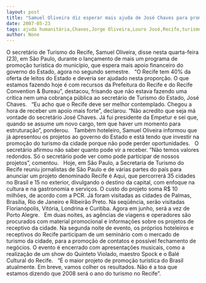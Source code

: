 ```yaml
---
layout: post
title: "Samuel Oliveira diz esperar mais ajuda de José Chaves para promoção do turismo do Recife"
date: 2007-05-23
tags: ajuda humanitária,Chaves,Jorge Oliveira,Louro José,Recife,turismo
author: None
---
```

O secret&aacute;rio de Turismo do Recife, Samuel Oliveira, disse nesta quarta-feira (23), em S&atilde;o Paulo, durante o lan&ccedil;amento de mais um programa de promo&ccedil;&atilde;o tur&iacute;stica do munic&iacute;pio, que espera mais apoio financeiro do governo do Estado, agora no segundo semestre.
&nbsp;
&ldquo;O Recife tem 40% da oferta de leitos do Estado e deveria ser ajudado nesta propor&ccedil;&atilde;o. O que estamos fazendo hoje &eacute; com recursos da Prefeitura do Recife e do Recife Convention &amp; Bureau&rdquo;, destacou, frisando que n&atilde;o estava fazendo uma cr&iacute;tica nem uma cobran&ccedil;a p&uacute;blica ao secret&aacute;rio de Turismo do Estado, Jos&eacute; Chaves.
&nbsp;
&ldquo;Eu acho que o Recife deve ser melhor contemplado. Chegou a hora de receber um apoio mais forte&rdquo;, declarou. &ldquo;N&atilde;o acredito que seja m&aacute; vontade do secret&aacute;rio Jos&eacute; Chaves. J&aacute; fui presidente da Empetur e sei que, quando se assume um novo cargo, tem que haver um momento para estrutura&ccedil;&atilde;o&rdquo;, ponderou.
&nbsp;
Tamb&eacute;m hoteleiro, Samuel Oliveira informou que j&aacute; apresentou os projetos ao governo do Estado e est&aacute; tendo que investir na promo&ccedil;&atilde;o do turismo da cidade porque n&atilde;o pode perder oportunidades.
&nbsp;
O secret&aacute;rio afirmou n&atilde;o saber quanto pode vir a receber. &ldquo;N&atilde;o temos valores redondos. S&oacute; o secret&aacute;rio pode ver como pode participar de nossos projetos&rdquo;, comentou.
&nbsp;
Hoje, em S&atilde;o Paulo, a Secretaria de Turismo do Recife reuniu jornalistas de S&atilde;o Paulo e de v&aacute;rias partes do pa&iacute;s para anunciar um projeto denominado Recife &eacute; Aqui, que percorrer&aacute; 35 cidades no Brasil e 15 no exterior, divulgando o destino da capital, com enfoque na cultura e na gastronomia e servi&ccedil;os. O custo do projeto soma R$ 10 milh&otilde;es, de acordo com a PCR. J&aacute; foram visitadas as cidades de Palmas, Bras&iacute;lia, Rio de Janeiro e Ribeir&atilde;o Preto. Na seq&uuml;&ecirc;ncia, ser&atilde;o visitadas Florian&oacute;polis, Vit&oacute;ria, Londrina e Curitiba. Agora em junho, ser&aacute; a vez de Porto Alegre.
&nbsp;
Em duas noites, as ag&ecirc;ncias de viagens e operadores s&atilde;o procurados com material promocional e informa&ccedil;&otilde;es sobre os projetos de receptivo da cidade. Na segunda noite de evento, os pr&oacute;prios hoteleiros e receptivos do Recife participam de um semin&aacute;rio com o mercado de turismo da cidade, para a promo&ccedil;&atilde;o de contatos e poss&iacute;vel fechamento de neg&oacute;cios. O evento &eacute; encerrado com apresenta&ccedil;&otilde;es musicais, como a realiza&ccedil;&atilde;o de um show do Quinteto Violado, maestro Spock e o Bal&eacute; Cultural do Recife.
&nbsp;
&ldquo;&Eacute; o maior projeto de promo&ccedil;&atilde;o tur&iacute;stica do Brasil atualmente. Em breve, vamos colher os resultados. N&atilde;o &eacute; a toa que estamos dizendo que 2008 ser&aacute; o ano do turismo no Recife&rdquo;.&nbsp; 